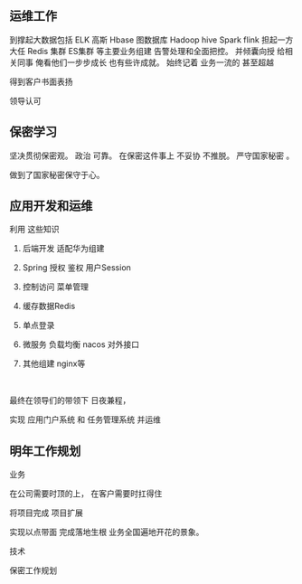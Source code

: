 ## 运维工作

到撑起大数据包括 
ELK 高斯 Hbase  图数据库 Hadoop hive Spark  flink 担起一方大任 
Redis 集群 ES集群  等主要业务组建 告警处理和全面把控。
并倾囊向授 给相关同事 俺看他们一步步成长 也有些许成就。 
始终记着 业务一流的 甚至超越

得到客户书面表扬 

领导认可 





## 保密学习

坚决贯彻保密观。
政治 可靠。
在保密这件事上 不妥协 不推脱。
严守国家秘密 。

做到了国家秘密保守于心。



 







## 应用开发和运维 



利用 这些知识 

1. 后端开发 适配华为组建 

2. Spring  授权 鉴权 用户Session  

3. 控制访问 菜单管理 

4. 缓存数据Redis

5. 单点登录

6. 微服务 负载均衡 nacos   对外接口 

7. 其他组建 nginx等

   ​

最终在领导们的带领下 日夜兼程，

实现  应用门户系统 和 任务管理系统 并运维 



## 明年工作规划 


业务 

在公司需要时顶的上， 
在客户需要时扛得住

将项目完成 项目扩展 

实现以点带面 完成落地生根  业务全国遍地开花的景象。

技术


保密工作规划 












